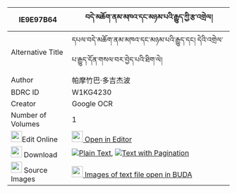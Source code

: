|IE9E97B64|བདེ་མཆོག་ནམ་མཁའ་དང་མཉམ་པའི་རྒྱུད་ཀྱི་རྩ་འགྲེལ། 
| --- | --- 
|Alternative Title |དཔལ་བདེ་མཆོག་ནམ་མཁའ་དང་མཉམ་པའི་རྒྱུད་དང། དེའི་འགྲེལ་པ་རྒྱུད་དོན་གསལ་བར་བྱེད་པའི་ཐིག་ལེ།
|Author| 帕摩竹巴·多吉杰波
|BDRC ID | W1KG4230
|Creator | Google OCR
|Number of Volumes| 1
|<img width="25" src="https://img.icons8.com/color/25/000000/edit-property.png">Edit Online| [<img width="25" src="https://avatars.githubusercontent.com/u/45091458?s=200&v=4"> Open in Editor](http://editor.openpecha.org/IE9E97B64)
|<img width="25" src="https://img.icons8.com/fluent/48/000000/download-2.png"/>  Download | [![](https://img.icons8.com/color/20/000000/txt.png)Plain Text](https://github.com/Openpecha/IE9E97B64/releases/download/v1/demchok_namkha_dang_nyampa_i_g_plain_IE9E97B64.zip), [![](https://img.icons8.com/color/20/000000/txt.png)Text with Pagination](https://github.com/Openpecha/IE9E97B64/releases/download/v1/demchok_namkha_dang_nyampa_i_g_pages_IE9E97B64.zip)
|<img width="25" src="https://img.icons8.com/plasticine/100/000000/pictures-folder.png"/>  Source Images | [<img width="25" src="https://library.bdrc.io/icons/BUDA-small.svg"> Images of text file open in BUDA](https://library.bdrc.io/show/bdr:W1KG4230)